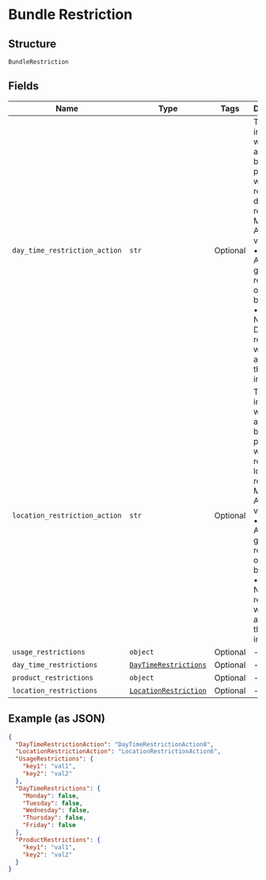 
# Bundle Restriction

## Structure

`BundleRestriction`

## Fields

| Name | Type | Tags | Description |
|  --- | --- | --- | --- |
| `day_time_restriction_action` | `str` | Optional | The value indicates what actions to be performed with respect to day time restriction.<br>Mandatory<br>Allowed values –<br>•    Add: Apply the given restriction on the bundle.<br>•    Default: No Day/Time restriction will be applied on the bundle in Gateway. |
| `location_restriction_action` | `str` | Optional | The value indicates what actions to be performed with respect to location restriction.<br>Mandatory<br>Allowed values –<br>•    Add: Apply the given restriction on the bundle.<br>•    Default: No location restriction will be applied on the bundle in Gateway. |
| `usage_restrictions` | `object` | Optional | - |
| `day_time_restrictions` | [`DayTimeRestrictions`](../../doc/models/day-time-restrictions.md) | Optional | - |
| `product_restrictions` | `object` | Optional | - |
| `location_restrictions` | [`LocationRestriction`](../../doc/models/location-restriction.md) | Optional | - |

## Example (as JSON)

```json
{
  "DayTimeRestrictionAction": "DayTimeRestrictionAction8",
  "LocationRestrictionAction": "LocationRestrictionAction6",
  "UsageRestrictions": {
    "key1": "val1",
    "key2": "val2"
  },
  "DayTimeRestrictions": {
    "Monday": false,
    "Tuesday": false,
    "Wednesday": false,
    "Thursday": false,
    "Friday": false
  },
  "ProductRestrictions": {
    "key1": "val1",
    "key2": "val2"
  }
}
```

